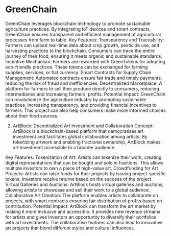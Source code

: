 # GreenChain
GreenChain leverages blockchain technology to promote sustainable agriculture practices. By integrating IoT devices and smart contracts, GreenChain ensures transparent and efficient management of agricultural processes from farm to table.
Key Features:
Transparency and Traceability: Farmers can upload real-time data about crop growth, pesticide use, and harvesting practices to the blockchain. Consumers can trace the entire journey of their food, ensuring it meets organic and sustainable standards.
Incentive Mechanism: Farmers are rewarded with GreenTokens for adopting eco-friendly practices. These tokens can be exchanged for farming supplies, services, or fiat currency.
Smart Contracts for Supply Chain Management: Automated contracts ensure fair trade and timely payments, reducing the risk of fraud and inefficiencies.
Decentralized Marketplace: A platform for farmers to sell their produce directly to consumers, reducing intermediaries and increasing farmers' profits.
Potential Impact:
GreenChain can revolutionize the agriculture industry by promoting sustainable practices, increasing transparency, and providing financial incentives to farmers. This project can also help consumers make more informed choices about their food sources.

2. ArtBlock: Decentralized Art Investment and Collaboration
Concept:
ArtBlock is a blockchain-based platform that democratizes art investment and facilitates global collaboration among artists. By tokenizing artwork and enabling fractional ownership, ArtBlock makes art investment accessible to a broader audience.

Key Features:
Tokenization of Art: Artists can tokenize their work, creating digital representations that can be bought and sold in fractions. This allows multiple investors to own a piece of high-value art.
Crowdfunding for Art Projects: Artists can raise funds for their projects by issuing project-specific tokens. Investors receive returns based on the success of the project.
Virtual Galleries and Auctions: ArtBlock hosts virtual galleries and auctions, allowing artists to showcase and sell their work to a global audience.
Collaborative Art Creation: The platform enables artists to collaborate on projects, with smart contracts ensuring fair distribution of profits based on contribution.
Potential Impact:
ArtBlock can transform the art market by making it more inclusive and accessible. It provides new revenue streams for artists and gives investors an opportunity to diversify their portfolios with art investments. The collaborative features can also lead to innovative art projects that blend different styles and cultural influences.

